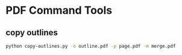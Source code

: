 # PDF Command Tools

## copy outlines

```sh
python copy-outlines.py -o outline.pdf -p page.pdf -m merge.pdf
```
